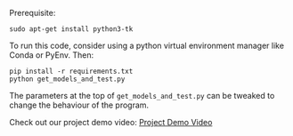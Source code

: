 Prerequisite:
```
sudo apt-get install python3-tk
```

To run this code, consider using a python virtual environment manager like Conda or PyEnv. Then:
```
pip install -r requirements.txt
python get_models_and_test.py
```

The parameters at the top of `get_models_and_test.py` can be tweaked to change the behaviour of the program.

Check out our project demo video: [Project Demo Video](https://qubstudentcloud-my.sharepoint.com/:v:/g/personal/3054066_ads_qub_ac_uk/ESVr9Y6jv51Dg4yshUw5TrABlNF8ZoQbYgTLOG09OMol1Q?nav=eyJyZWZlcnJhbEluZm8iOnsicmVmZXJyYWxBcHAiOiJPbmVEcml2ZUZvckJ1c2luZXNzIiwicmVmZXJyYWxBcHBQbGF0Zm9ybSI6IldlYiIsInJlZmVycmFsTW9kZSI6InZpZXciLCJyZWZlcnJhbFZpZXciOiJNeUZpbGVzTGlua0NvcHkifX0&email=rraina01%40qub.ac.uk&e=LAeD1m)

